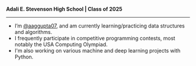 **Adali E. Stevenson High School | Class of 2025** <br>
***
- I’m [@aaggupta07](https://github.com/aaggupta07), and am currently learning/practicing data structures and algorithms.
- I frequently participate in competitive programming contests, most notably the USA Computing Olympiad.
- I'm also working on various machine and deep learning projects with Python.

<!---
aaggupta07/aaggupta07 is a ✨ special ✨ repository because its `README.md` (this file) appears on your GitHub profile.
You can click the Preview link to take a look at your changes.
--->

